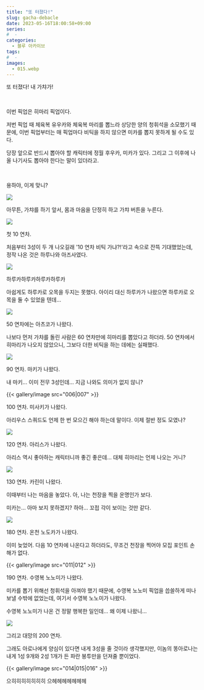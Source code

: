 ```yaml
---
title: "또 터졌다!"
slug: gacha-debacle
date: 2023-05-16T18:00:58+09:00
series:
#  - 
categories:
  - 블루 아카이브
tags:
#  - 
images:
  - 015.webp
---
```


또 터졌다! 내 가챠가!

&nbsp;

이번 픽업은 히마리 픽업이다.

저번 픽업 때 체육복 유우카와 체육복 마리를 뽑느라 상당한 양의 청휘석을 소모했기 때문에, 이번 픽업부터는 매 픽업마다 비틱을 하지 않으면 미카를 뽑지 못하게 될 수도 있다.

당장 앞으로 반드시 뽑아야 할 캐릭터에 정월 후우카, 미카가 있다. 그리고 그 이후에 나올 나기사도 뽑아야 한다는 말이 있더라고.

&nbsp;

용하야, 이게 맞니?

![](001.webp)

아무튼, 가챠를 하기 앞서, 몸과 마음을 단정히 하고 가챠 버튼을 누른다.

![](002.webp)

첫 10 연차.

처음부터 3성이 두 개 나오길래 '10 연차 비틱 가냐?!'라고 속으로 잔뜩 기대했었는데, 정작 나온 것은 하루나와 아즈사였다.

![](003.webp)

하루카하루카하루카하루카

아쉽게도 하루카로 오목을 두지는 못했다. 아이리 대신 하루카가 나왔으면 하루카로 오목을 둘 수 있었을 텐데...

![](004.webp)

50 연차에는 아츠코가 나왔다.

나보다 먼저 가챠를 돌린 사람은 60 연차만에 히마리를 뽑았다고 하더라. 50 연차에서 히마리가 나오지 않았으니, 그보다 더한 비틱을 하는 데에는 실패했다.

![](005.webp)

90 연차. 마키가 나왔다.

내 마키... 이미 전무 3성인데... 지금 나와도 의미가 없지 않니?

{{< gallery/image src="006|007" >}}

100 연차. 미사키가 나왔다.

아리우스 스쿼드도 언제 한 번 모으긴 해야 하는데 말이다. 이제 절반 정도 모였나?

![](008.webp)

120 연차. 아리스가 나왔다.

아리스 역시 좋아하는 캐릭터니까 좋긴 좋은데... 대체 히마리는 언제 나오는 거니?

![](009.webp)

130 연차. 카린이 나왔다.

이때부터 나는 마음을 놓았다. 아, 나는 천장을 찍을 운명인가 보다.

미카는... 아마 보지 못하겠지? 하아... 꼬접 각이 보이는 것만 같다.

![](010.webp)

180 연차. 온천 노도카가 나왔다.

이미 늦었어. 다음 10 연차에 나온다고 하더라도, 무조건 천장을 찍어야 모집 포인트 손해가 없다.

{{< gallery/image src="011|012" >}}

190 연차. 수영복 노노미가 나왔다.

미카를 뽑기 위해선 청휘석을 아껴야 했기 때문에, 수영복 노노미 픽업을 씁쓸하게 떠나보낼 수밖에 없었는데, 여기서 수영복 노노미가 나왔다.

수영복 노노미가 나온 건 정말 행복한 일인데... 왜 이제 나왔니...

![](013.webp)

그리고 대망의 200 연차.

그래도 아로나에게 양심이 있다면 내게 3성을 줄 것이라 생각했지만, 이놈의 똥아로나는 내게 1성 9개와 2성 1개가 든 파란 봉투만을 던져줄 뿐이었다.

{{< gallery/image src="014|015|016" >}}

으히히히히히히히
으헤헤헤헤헤헤헤
